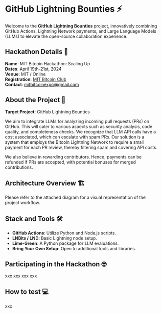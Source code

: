 GitHub Lightning Bounties ⚡️
============================

Welcome to the **GitHub Lightning Bounties** project, innovatively combining GitHub Actions, Lightning Network payments, and Large Language Models (LLMs) to elevate the open-source collaboration experience.

Hackathon Details 🚀
--------------------

**Name**: MIT Bitcoin Hackathon: Scaling Up  
**Dates**: April 19th-21st, 2024  
**Venue**: MIT / Online  
**Registration**: [MIT Bitcoin Club](https://twitter.com/MITBitcoinClub)  
**Contact**: mitbitcoinexpo@gmail.com

About the Project 📝
--------------------

**Target Project**: GitHub Lightning Bounties

We aim to integrate LLMs for analyzing incoming pull requests (PRs) on GitHub. This will cater to various aspects such as security analysis, code quality, and completeness checks. We recognize that LLM API calls have a cost associated, which can escalate with spam PRs. Our solution is a system that employs the Bitcoin Lightning Network to require a small payment for each PR review, thereby filtering spam and covering API costs.

We also believe in rewarding contributors. Hence, payments can be refunded if PRs are accepted, with potential bonuses for merged contributions.

Architecture Overview 🏗️
-------------------------

Please refer to the attached diagram for a visual representation of the project workflow.

Stack and Tools 🛠️
-------------------

*   **GitHub Actions**: Utilize Python and Node.js scripts.
*   **LNBits / LND**: Basic Lightning node setup.
*   **Lime-Green**: A Python package for LLM evaluations.
*   **Bring Your Own Setup**: Open to additional tools and libraries.

Participating in the Hackathon 🤓
---------------------------------

xxx
xxx
xxx
xxx

How to test 💻
-----------------

xxx